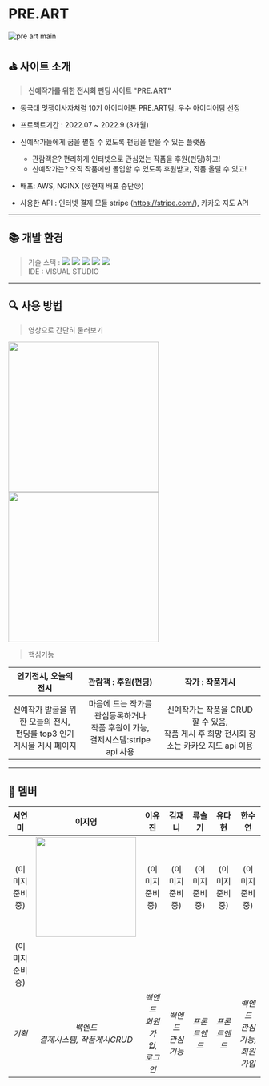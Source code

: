 # PRE.ART
![pre art main](https://user-images.githubusercontent.com/79441145/215336022-a2db2021-98c8-4645-9ec6-2ae5842f05c4.png)

## ⛳ 사이트 소개
> **신예작가를 위한 전시회 펀딩 사이트 "PRE.ART"**
- 동국대 멋쟁이사자처럼 10기 아이디어톤 PRE.ART팀, 우수 아이디어팀 선정
- 프로젝트기간 : 2022.07 ~ 2022.9 (3개월)


- 신예작가들에게 꿈을 펼칠 수 있도록 펀딩을 받을 수 있는 플랫폼
  - 관람객은? 편리하게 인터넷으로 관심있는 작품을 후원(펀딩)하고!
  - 신예작가는? 오직 작품에만 몰입할 수 있도록 후원받고, 작품 올릴 수 있고!

- 배포: AWS, NGINX (😢현재 배포 중단😢)
- 사용한 API : 인터넷 결제 모듈 stripe (https://stripe.com/), 카카오 지도 API
---
## 📚 개발 환경

> 기술 스택 :  <img src="https://img.shields.io/badge/python-3776AB?style=for-the-badge&logo=python&logoColor=white">
> <img src="https://img.shields.io/badge/javascript-F7DF1E?style=for-the-badge&logo=javascript&logoColor=black"> 
> <img src="https://img.shields.io/badge/django-092E20?style=for-the-badge&logo=django&logoColor=white">
> <img src="https://img.shields.io/badge/amazonaws-232F3E?style=for-the-badge&logo=amazonaws&logoColor=white">
> <img src="https://img.shields.io/badge/nginx-009639?style=for-the-badge&logo=nginx&logoColor=white"><br>
> IDE : VISUAL STUDIO

---
## 🔍 사용 방법
> 영상으로 간단히 둘러보기
<img src="https://user-images.githubusercontent.com/79441145/215339150-93161b19-523a-4d2a-b6ba-3bc43929f258.mp4" width=300px>
<img src="https://user-images.githubusercontent.com/79441145/215339480-848c5ed4-bdbe-4603-ab2b-10e2792f19a6.mp4" width=300px>

> 핵심기능

| 인기전시, 오늘의 전시 | 관람객 : 후원(펀딩)| 작가 : 작품게시 |
|:---:|:---:|:---:|
|신예작가 발굴을 위한 오늘의 전시, <br>펀딩률 top3 인기게시물 게시 페이지|마음에 드는 작가를 관심등록하거나<br> 작품 후원이 가능, <br>결제시스템:stripe api 사용|신예작가는 작품을 CRUD 할 수 있음,<br>작품 게시 후 희망 전시회 장소는 카카오 지도 api 이용|


---
## 👥 멤버
|서연미| 이지영 | 이유진 | 김재니 | 류슬기 | 유다현 |한수연|
|:---:|:---------:|:---:|:---:|:---:|:---:|:---:|
| (이미지준비중)| <img src="https://user-images.githubusercontent.com/65756225/208081475-0b5e5188-bef9-4ace-9b02-48360988f57f.png" width="200px" /> |(이미지준비중) |(이미지준비중) |(이미지준비중) | (이미지준비중)|(이미지준비중) |<img src="https://user-images.githubusercontent.com/102225686/223650060-f708d618-af55-4526-bb25-61d54092cc56.png" width="200px" />
|(이미지준비중) |
| *기획* | *백엔드<br>결제시스템, 작품게시CRUD* | *백엔드<br>회원가입, 로그인* | *백엔드<br> 관심기능* |*프론트엔드*|*프론트엔드*|*백엔드<br>관심기능, 회원가입*|
